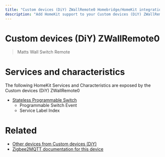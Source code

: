 ```yaml
---
title: "Custom devices (DiY) ZWallRemote0 Homebridge/HomeKit integration"
description: "Add HomeKit support to your Custom devices (DiY) ZWallRemote0, using Homebridge, Zigbee2MQTT and homebridge-z2m."
---
```

<!---
This file has been GENERATED using src/docgen/docgen.ts
DO NOT EDIT THIS FILE MANUALLY!
-->
# Custom devices (DiY) ZWallRemote0
> Matts Wall Switch Remote


# Services and characteristics
The following HomeKit Services and Characteristics are exposed by
the Custom devices (DiY) ZWallRemote0

* [Stateless Programmable Switch](../../action.md)
  * Programmable Switch Event
  * Service Label Index


# Related
* [Other devices from Custom devices (DiY)](../index.md#custom_devices_diy)
* [Zigbee2MQTT documentation for this device](https://www.zigbee2mqtt.io/devices/ZWallRemote0.html)